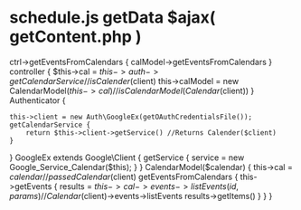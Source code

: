 schedule.js
getData
$ajax(
    getContent.php
)
=
ctrl->getEventsFromCalendars {
    calModel->getEventsFromCalendars
}
controller {
    $this->cal = $this->auth->getCalendarService //is Calender($client)
    this->calModel = new CalendarModel($this->cal) //is CalendarModel(Calendar($client))
}
Authenticator {

    this->client = new Auth\GoogleEx(getOAuthCredentialsFile());
    getCalendarService {
        return $this->client->getService() //Returns Calender($client)
    }
}
GoogleEx extends Google\Client {
    getService {
        service = new Google_Service_Calendar($this);
    }
}
CalendarModel($calendar) {
    this->cal = $calendar //passed Calendar($client)
    getEventsFromCalendars {
        this->getEvents {
            results = $this->cal->events->listEvents(id,params) //Calendar($client)->events->listEvents
            results->getItems()
        }
    }
}